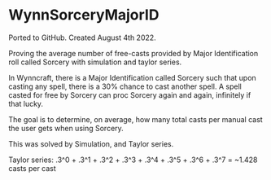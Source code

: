 # WynnSorceryMajorID
Ported to GitHub. Created August 4th 2022.

Proving the average number of free-casts provided by Major Identification roll called Sorcery with simulation and taylor series.

In Wynncraft, there is a Major Identification called Sorcery such that upon casting any spell, there is a 30% chance to cast another spell. A spell casted for free by Sorcery can proc Sorcery again and again, infinitely if that lucky.

The goal is to determine, on average, how many total casts per manual cast the user gets when using Sorcery.

This was solved by Simulation, and Taylor series.

Taylor series: .3^0 + .3^1 + .3^2 + .3^3 + .3^4 + .3^5 + .3^6 + .3^7 = ~1.428 casts per cast
